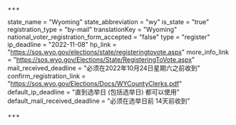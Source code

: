 +++

state_name = "Wyoming"
state_abbreviation = "wy"
is_state = "true"
registration_type = "by-mail"
translationKey = "Wyoming"
national_voter_registration_form_accepted = "false"
type = "register"
ip_deadline = "2022-11-08"
hp_link = "https://sos.wyo.gov/elections/state/registeringtovote.aspx"
more_info_link = "https://sos.wyo.gov/Elections/State/RegisteringToVote.aspx"
mail_received_deadline = "必须在2022年10月24日星期六之前收到"
confirm_registration_link = "https://sos.wyo.gov/Elections/Docs/WYCountyClerks.pdf"
default_ip_deadline = "直到选举日 (包括选举日) 都可以使用"
default_mail_received_deadline = "必须在选举日前 14天前收到"

+++